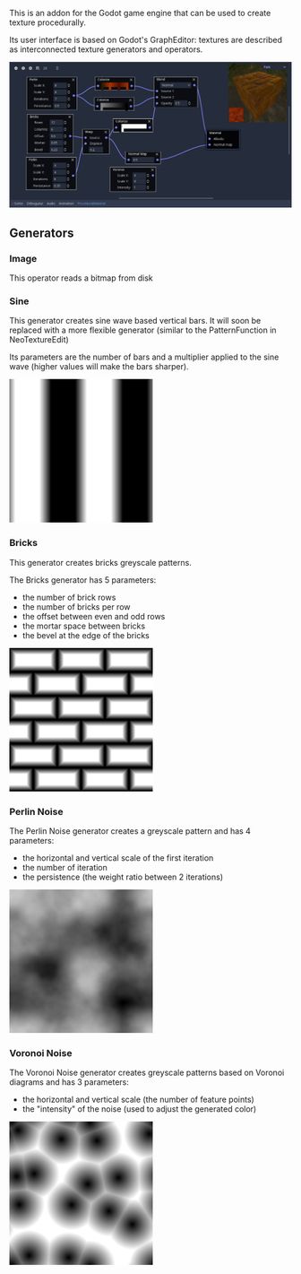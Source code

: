 This is an addon for the Godot game engine that can be used to create texture procedurally.

Its user interface is based on Godot's GraphEditor: textures are described as interconnected texture generators and operators.

![Screenshot](doc/screenshot.png)

## Generators

### Image

This operator reads a bitmap from disk

### Sine

This generator creates sine wave based vertical bars.
It will soon be replaced with a more flexible generator (similar to the PatternFunction in NeoTextureEdit)

Its parameters are the number of bars and a multiplier applied to the sine wave (higher values will make the bars sharper).

![Sine pattern](doc/sine.png)

### Bricks

This generator creates bricks greyscale patterns.

The Bricks generator has 5 parameters:
* the number of brick rows
* the number of bricks per row
* the offset between even and odd rows
* the mortar space between bricks
* the bevel at the edge of the bricks

![Bricks pattern](doc/bricks.png)

### Perlin Noise

The Perlin Noise generator creates a greyscale pattern and has 4 parameters:
* the horizontal and vertical scale of the first iteration
* the number of iteration
* the persistence (the weight ratio between 2 iterations)

![Perlin Noise](doc/perlin.png)

### Voronoi Noise

The Voronoi Noise generator creates greyscale patterns based on Voronoi diagrams and has 3 parameters:
* the horizontal and vertical scale (the number of feature points)
* the "intensity" of the noise (used to adjust the generated color)

![Voronoi Noise](doc/voronoi.png)

